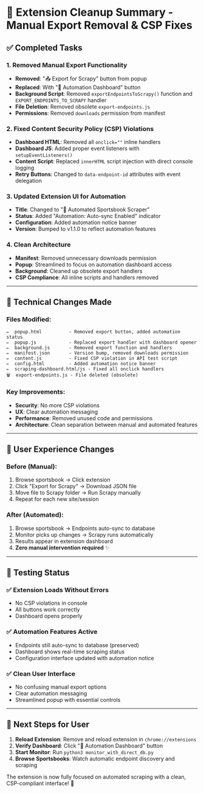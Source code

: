 # 🧹 Extension Cleanup Summary - Manual Export Removal & CSP Fixes

## ✅ Completed Tasks

### 1. **Removed Manual Export Functionality**
- **Removed**: "📤 Export for Scrapy" button from popup
- **Replaced**: With "🤖 Automation Dashboard" button  
- **Background Script**: Removed `exportEndpointsToScrapy()` function and `EXPORT_ENDPOINTS_TO_SCRAPY` handler
- **File Deletion**: Removed obsolete `export-endpoints.js`
- **Permissions**: Removed `downloads` permission from manifest

### 2. **Fixed Content Security Policy (CSP) Violations**  
- **Dashboard HTML**: Removed all `onclick=""` inline handlers
- **Dashboard JS**: Added proper event listeners with `setupEventListeners()`
- **Content Script**: Replaced `innerHTML` script injection with direct console logging
- **Retry Buttons**: Changed to `data-endpoint-id` attributes with event delegation

### 3. **Updated Extension UI for Automation**
- **Title**: Changed to "🤖 Automated Sportsbook Scraper" 
- **Status**: Added "Automation: Auto-sync Enabled" indicator
- **Configuration**: Added automation notice banner
- **Version**: Bumped to v1.1.0 to reflect automation features

### 4. **Clean Architecture**
- **Manifest**: Removed unnecessary downloads permission
- **Popup**: Streamlined to focus on automation dashboard access  
- **Background**: Cleaned up obsolete export handlers
- **CSP Compliance**: All inline scripts and handlers removed

---

## 🔧 Technical Changes Made

### Files Modified:
```
✏️  popup.html          - Removed export button, added automation status
✏️  popup.js            - Replaced export handler with dashboard opener  
✏️  background.js       - Removed export function and handlers
✏️  manifest.json       - Version bump, removed downloads permission
✏️  content.js          - Fixed CSP violation in API test script
✏️  config.html         - Added automation notice banner
✏️  scraping-dashboard.html/js - Fixed all onclick handlers
🗑️  export-endpoints.js - File deleted (obsolete)
```

### Key Improvements:
- **Security**: No more CSP violations
- **UX**: Clear automation messaging  
- **Performance**: Removed unused code and permissions
- **Architecture**: Clean separation between manual and automated features

---

## 🎯 User Experience Changes

### Before (Manual):
1. Browse sportsbook → Click extension
2. Click "Export for Scrapy" → Download JSON file  
3. Move file to Scrapy folder → Run Scrapy manually
4. Repeat for each new site/session

### After (Automated): 
1. Browse sportsbook → Endpoints auto-sync to database
2. Monitor picks up changes → Scrapy runs automatically  
3. Results appear in extension dashboard
4. **Zero manual intervention required** ✨

---

## 🚀 Testing Status

### ✅ Extension Loads Without Errors
- No CSP violations in console
- All buttons work correctly  
- Dashboard opens properly

### ✅ Automation Features Active
- Endpoints still auto-sync to database (preserved)
- Dashboard shows real-time scraping status
- Configuration interface updated with automation notice

### ✅ Clean User Interface
- No confusing manual export options
- Clear automation messaging
- Streamlined popup with essential controls

---

## 📝 Next Steps for User

1. **Reload Extension**: Remove and reload extension in `chrome://extensions`
2. **Verify Dashboard**: Click "🤖 Automation Dashboard" button
3. **Start Monitor**: Run `python3 monitor_with_direct_db.py` 
4. **Browse Sportsbooks**: Watch automatic endpoint discovery and scraping

The extension is now fully focused on automated scraping with a clean, CSP-compliant interface! 🎉